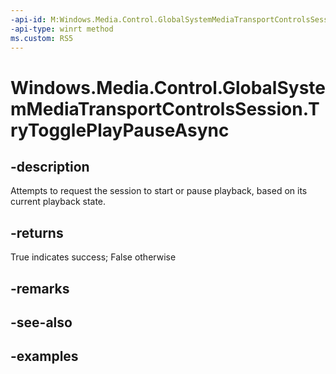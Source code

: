```yaml
---
-api-id: M:Windows.Media.Control.GlobalSystemMediaTransportControlsSession.TryTogglePlayPauseAsync
-api-type: winrt method
ms.custom: RS5
---
```


<!-- Method syntax.
public IAsyncOperation<bool> GlobalSystemMediaTransportControlsSession.TryTogglePlayPauseAsync()
-->

# Windows.Media.Control.GlobalSystemMediaTransportControlsSession.TryTogglePlayPauseAsync

## -description
Attempts to request the session to start or pause playback, based on its current playback state.

## -returns
True indicates success; False otherwise

## -remarks

## -see-also

## -examples

